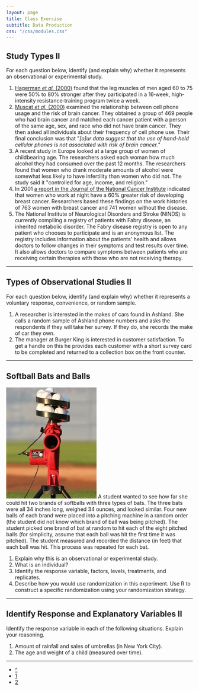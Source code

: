 ```yaml
---
layout: page
title: Class Exercise
subtitle: Data Production
css: "/css/modules.css"
---
```


## Study Types II
For each question below, identify (and explain why) whether it represents an observational or experimental study.

1. [Hagerman *et al.* (2000)](http://biomedgerontology.oxfordjournals.org/content/55/7/B336.abstract) found that the leg muscles of men aged 60 to 75 were 50% to 80% stronger after they participated in a 16‐week, high‐intensity resistance‐training program twice a week. 
1. [Muscat *et al.* (2000)]() examined the relationship between cell phone usage and the risk of brain cancer.  They obtained a group of 469 people who had brain cancer and matched each cancer patient with a person of the same age, sex, and race who did not have brain cancer.  They then asked all individuals about their frequency of cell phone use.  Their final conclusion was that "*[o]ur data suggest that the use of hand-held cellular phones is not associated with risk of brain cancer.*"
1. A recent study in Europe looked at a large group of women of childbearing age.  The researchers asked each woman how much alcohol they had consumed over the past 12 months.  The researchers found that women who drank moderate amounts of alcohol were somewhat less likely to have infertility than women who did not.  The study said it "controlled for age, income, and religion." 
1. In 2001 [a report in the Journal of the National Cancer Institute](http://bogbit.com/does-working-night-shifts-increase-the-risk-of-breast-cancer/) indicated that women who work at night have a 60% greater risk of developing breast cancer. Researchers based these findings on the work histories of 763 women with breast cancer and 741 women without the disease.
1. The National Institute of Neurological Disorders and Stroke (NINDS) is currently compiling a registry of patients with Fabry disease, an inherited metabolic disorder. The Fabry disease registry is open to any patient who chooses to participate and is an anonymous list. The registry includes information about the patients' health and allows doctors to follow changes in their symptoms and test results over time. It also allows doctors to compare symptoms between patients who are receiving certain therapies with those who are not receiving therapy.

----

## Types of Observational Studies II
For each question below, identify (and explain why) whether it represents a voluntary response, convenience, or random sample.

1. A researcher is interested in the makes of cars found in Ashland.  She calls a random sample of Ashland phone numbers and asks the respondents if they will take her survey.  If they do, she records the make of car they own.
1. The manager at Burger King is interested in customer satisfaction.  To get a handle on this he provides each customer with a short survey card to be completed and returned to a collection box on the front counter.

----

## Softball Bats and Balls
<img src="zimgs/pitchingmachine.jpg" alt="Pitching Machine" class="img-right">
A student wanted to see how far she could hit two brands of softballs with three types of bats.  The three bats were all 34 inches long, weighed 34 ounces, and looked similar.  Four new balls of each brand were placed into a pitching machine in a random order (the student did not know which brand of ball was being pitched).  The student picked one brand of bat at random to hit each of the eight pitched balls (for simplicity, assume that each ball was hit the first time it was pitched).  The student measured and recorded the distance (in feet) that each ball was hit.  This process was repeated for each bat.

1. Explain why this is an observational or experimental study.
1. What is an individual?
1. Identify the response variable, factors, levels, treatments, and replicates.
1. Describe how you would use randomization in this experiment.  Use R to construct a specific randomization using your randomization strategy.

----

## Identify Response and Explanatory Variables II
Identify the response variable in each of the following situations. Explain your reasoning.

1. Amount of rainfall and sales of umbrellas (in New York City).
1. The age and weight of a child (measured over time).

----

<div class="text-center">
<ul class="pagination pagination-lg">
  <li><a href="DataProduction.html">^</a></li>
  <li><a href="DataProduction_CE1.html">1</a></li>
  <li class="active"><a href="#">2</a></li>
</ul>
